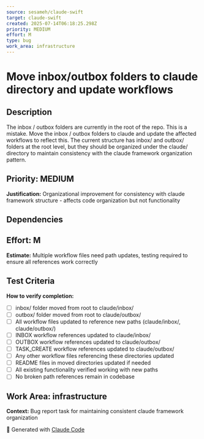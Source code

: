 ```yaml
---
source: sesameh/claude-swift
target: claude-swift
created: 2025-07-14T06:18:25.298Z
priority: MEDIUM
effort: M
type: bug
work_area: infrastructure
---
```


# Move inbox/outbox folders to claude directory and update workflows

## Description
The inbox / outbox folders are currently in the root of the repo. This is a mistake. Move the inbox / outbox folders to claude and update the affected workflows to reflect this. The current structure has inbox/ and outbox/ folders at the root level, but they should be organized under the claude/ directory to maintain consistency with the claude framework organization pattern.

## Priority: MEDIUM
**Justification:** Organizational improvement for consistency with claude framework structure - affects code organization but not functionality

## Dependencies


## Effort: M
**Estimate:** Multiple workflow files need path updates, testing required to ensure all references work correctly

## Test Criteria
**How to verify completion:**
- [ ] inbox/ folder moved from root to claude/inbox/
- [ ] outbox/ folder moved from root to claude/outbox/
- [ ] All workflow files updated to reference new paths (claude/inbox/, claude/outbox/)
- [ ] INBOX workflow references updated to claude/inbox/
- [ ] OUTBOX workflow references updated to claude/outbox/
- [ ] TASK_CREATE workflow references updated to claude/outbox/
- [ ] Any other workflow files referencing these directories updated
- [ ] README files in moved directories updated if needed
- [ ] All existing functionality verified working with new paths
- [ ] No broken path references remain in codebase

## Work Area: infrastructure
**Context:** Bug report task for maintaining consistent claude framework organization

🤖 Generated with [Claude Code](https://claude.ai/code)